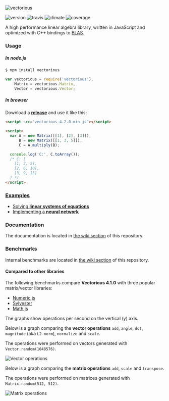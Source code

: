 ![vectorious](https://github.com/mateogianolio/vectorious/raw/master/logo.gif)

![version](https://img.shields.io/npm/v/vectorious.svg?style=flat&label=version) ![travis](https://img.shields.io/travis/mateogianolio/vectorious.svg?style=flat)
![climate](https://img.shields.io/codeclimate/github/mateogianolio/vectorious.svg?style=flat&label=climate) ![coverage](https://img.shields.io/codeclimate/coverage/github/mateogianolio/vectorious.svg?style=flat&label=coverage)

A high performance linear algebra library, written in JavaScript and optimized with C++ bindings to [BLAS](http://www.netlib.org/blas/).

### Usage

##### In node.js

```bash
$ npm install vectorious
```

```javascript
var vectorious = require('vectorious'),
    Matrix = vectorious.Matrix,
    Vector = vectorious.Vector;
```

##### In browser

Download a [**release**](https://github.com/mateogianolio/vectorious/releases) and use it like this:

```html
<script src="vectorious-4.2.0.min.js"></script>
```

```html
<script>
  var A = new Matrix([[1], [2], [3]]),
      B = new Matrix([[1, 3, 5]]),
      C = A.multiply(B);

  console.log('C:', C.toArray());
  /* C: [
    [1, 3, 5],
    [2, 6, 10],
    [3, 9, 15]
  ] */
</script>
```

### [Examples](https://github.com/mateogianolio/vectorious/tree/master/examples)

* [Solving **linear systems of equations**](https://github.com/mateogianolio/vectorious/tree/master/examples/linsolve.js)
* [Implementing a **neural network**](https://github.com/mateogianolio/vectorious/tree/master/examples/neural-network.js)

### Documentation

The documentation is located in [the wiki section](https://github.com/mateogianolio/vectorious/wiki) of this repository.

### Benchmarks

Internal benchmarks are located in [the wiki section](https://github.com/mateogianolio/vectorious/wiki/Benchmarks) of this repository.

#### Compared to other libraries

The following benchmarks compare **Vectorious 4.1.0** with three popular matrix/vector libraries:

* [Numeric.js](http://www.numericjs.com)
* [Sylvester](http://sylvester.jcoglan.com)
* [Math.js](http://mathjs.org)

The graphs show operations per second on the vertical (y) axis.

Below is a graph comparing the **vector operations** `add`, `angle`, `dot`, `magnitude` (aka `L2-norm`), `normalize` and `scale`.

The operations were performed on vectors generated with `Vector.random(1048576)`.

![Vector operations](https://github.com/mateogianolio/vectorious/raw/master/benchmarks/vector_ops.png)

Below is a graph comparing the **matrix operations** `add`, `scale` and `transpose`.

The operations were performed on matrices generated with `Matrix.random(512, 512)`.

![Matrix operations](https://github.com/mateogianolio/vectorious/raw/master/benchmarks/matrix_ops.png)
